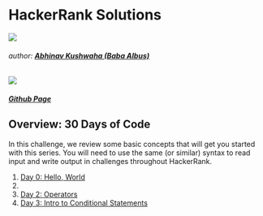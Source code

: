 # HackerRank Solutions 
![](https://hrcdn.net/hackerrank/assets/brand/h_mark_sm-9c05999c62674028552f4e813728e591.svg)
###### author: [**Abhinav Kushwaha (Baba Albus)**](http://babaalbus.com/ "http://babaalbus.com/")
![](https://media.licdn.com/dms/image/C5103AQEuWnPed5Pebg/profile-displayphoto-shrink_200_200/0?e=1547683200&v=beta&t=kee-BP4ZNdAQCQiRm76scGI52bC5ib-2etMogMPr5zE)
##### [Github Page](https://abhi9935.github.io/HackerRank/ "https://abhi9935.github.io/HackerRank/")

## Overview: 30 Days of Code
In this challenge, we review some basic concepts that will get you started with this series.
You will need to use the same (or similar) syntax to read input and write output in challenges throughout HackerRank.

1. [Day 0: Hello, World](https://github.com/Abhi9935/HackerRank/blob/master/30%20Days%20Of%20Code/Day0-HelloWorld.java)
2. []()
3. [Day 2: Operators](https://github.com/Abhi9935/HackerRank/blob/master/30%20Days%20Of%20Code/Day2-Operators.java)
4. [Day 3: Intro to Conditional Statements](https://github.com/Abhi9935/HackerRank/blob/master/30%20Days%20Of%20Code/Day3-Intro%20toConditional_Statements.java)
